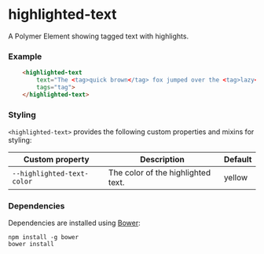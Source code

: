 # highlighted-text

A Polymer Element showing tagged text with highlights.

### Example
```html
    <highlighted-text
        text="The <tag>quick brown</tag> fox jumped over the <tag>lazy</tag> dog."
        tags="tag">
    </highlighted-text>
```

### Styling

`<highlighted-text>` provides the following custom properties and mixins for styling:

Custom property            | Description                        | Default
---------------------------|------------------------------------|--------
`--highlighted-text-color` | The color of the highlighted text. | yellow

### Dependencies

Dependencies are installed using [Bower](http://bower.io/):

    npm install -g bower
    bower install
